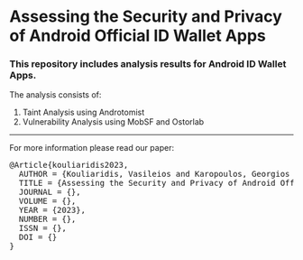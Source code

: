 # Assessing the Security and Privacy of Android Official ID Wallet Apps

### This repository includes analysis results for Android ID Wallet Apps.

The analysis consists of:<br>
1) Taint Analysis using Androtomist<br>
2) Vulnerability Analysis using MobSF and Ostorlab<br>



<hr>
For more information please read our paper:<br>
<pre>
@Article{kouliaridis2023,
  AUTHOR = {Kouliaridis, Vasileios and Karopoulos, Georgios and Kambourakis, Georgios},
  TITLE = {Assessing the Security and Privacy of Android Official ID Wallet Apps},
  JOURNAL = {},
  VOLUME = {},
  YEAR = {2023},
  NUMBER = {},
  ISSN = {},
  DOI = {}
}
</pre>
